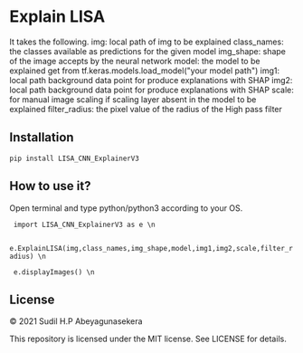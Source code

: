 # Explain LISA
It takes the following.
img: local path of img to be explained
class_names: the classes available as predictions for the given model
img_shape: shape of the image accepts by the neural network
model: the model to be explained get from tf.keras.models.load_model("your model path")
img1: local path background data point for produce explanations with SHAP
img2: local path background data point for produce explanations with SHAP
scale: for manual image scaling if scaling layer absent in the model to be explained 
filter_radius: the pixel value of the radius of the High pass filter

## Installation
```pip install LISA_CNN_ExplainerV3```

## How to use it?
Open terminal and type python/python3 according to your OS.


``` import LISA_CNN_ExplainerV3 as e \n```  

``` e.ExplainLISA(img,class_names,img_shape,model,img1,img2,scale,filter_radius) \n```

``` e.displayImages() \n```

## License

© 2021 Sudil H.P Abeyagunasekera

This repository is licensed under the MIT license. See LICENSE for details.
